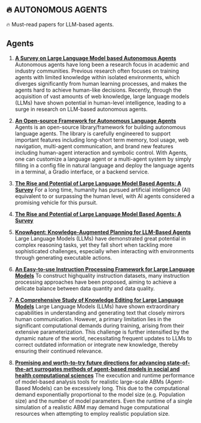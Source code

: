 ## 🔥  AUTONOMOUS AGENTS
🔥 Must-read papers for LLM-based agents.

## Agents

1. **[A Survey on Large Language Model based Autonomous Agents](https://arxiv.org/pdf/2308.11432.pdf)**  
Autonomous agents have long been a
research focus in academic and industry communities. Previous research often focuses on training
agents with limited knowledge within isolated environments, which diverges significantly from human
learning processes, and makes the agents hard to
achieve human-like decisions. Recently, through
the acquisition of vast amounts of web knowledge,
large language models (LLMs) have shown potential in human-level intelligence, leading to a surge in
research on LLM-based autonomous agents. 


2. **[An Open-source Framework for Autonomous Language Agents](https://github.com/aiwaves-cn/agents)** 
Agents is an open-source library/framework for building autonomous language agents. The library is carefully engineered to support important features including long-short term memory, tool usage, web navigation, multi-agent communication, and brand new features including human-agent interaction and symbolic control. With Agents, one can customize a language agent or a multi-agent system by simply filling in a config file in natural language and deploy the language agents in a terminal, a Gradio interface, or a backend service.

3. **[The Rise and Potential of Large Language Model Based Agents: A Survey](https://github.com/aiwaves-cn/agents)** 
For a long time, humanity has pursued artificial intelligence (AI) equivalent to or
surpassing the human level, with AI agents considered a promising vehicle for
this pursuit.

4. **[The Rise and Potential of Large Language Model Based Agents: A Survey](https://github.com/woooodyy/llm-agent-paper-list)** 

5. **[KnowAgent: Knowledge-Augmented Planning for LLM-Based Agents ](https://arxiv.org/abs/2403.03101)** 
Large Language Models (LLMs) have demonstrated great potential in complex reasoning tasks, yet they fall short when tackling more sophisticated challenges, especially when interacting with environments through generating executable actions. 

6. **[An Easy-to-use Instruction Processing Framework for Large Language Models](https://arxiv.org/pdf/2402.03049.pdf)** 
To construct highquality instruction datasets, many instruction
processing approaches have been proposed,
aiming to achieve a delicate balance between
data quantity and data quality.

7. **[A Comprehensive Study of Knowledge Editing for Large Language Models](https://arxiv.org/pdf/2401.01286.pdf)** 
Large Language Models (LLMs) have shown extraordinary capabilities in understanding and generating text that closely mirrors human communication. However, a primary limitation lies in the significant computational demands during training, arising from their extensive parameterization. This challenge is further intensified by the dynamic nature of the world, necessitating frequent updates to LLMs to correct outdated information or integrate new knowledge, thereby ensuring their continued relevance. 

8. **[Promising and worth-to-try future directions for advancing state-of-the-art surrogates methods of agent-based models in social and health computational sciences](https://arxiv.org/abs/2403.04417)** 
The execution and runtime performance of model-based analysis tools for realistic large-scale ABMs (Agent-Based Models) can be excessively long. This due to the computational demand exponentially proportional to the model size (e.g. Population size) and the number of model parameters. Even the runtime of a single simulation of a realistic ABM may demand huge computational resources when attempting to employ realistic population size. 





